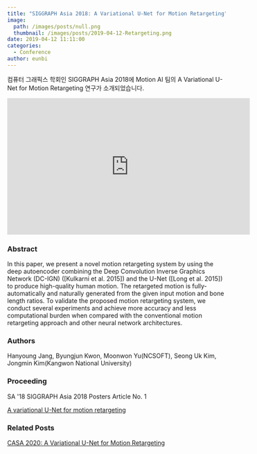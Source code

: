 ```yaml
---
title: "SIGGRAPH Asia 2018: A Variational U-Net for Motion Retargeting"
image: 
  path: /images/posts/null.png
  thumbnail: /images/posts/2019-04-12-Retargeting.png
date: 2019-04-12 11:11:00
categories:
  - Conference
author: eunbi
---
```


컴퓨터 그래픽스 학회인 SIGGRAPH Asia 2018에 Motion AI 팀의 A Variational U-Net for Motion Retargeting 연구가 소개되었습니다.

<iframe width="560" height="315" src="https://www.youtube.com/embed/Kv2ayFELxHg" frameborder="0" allow="accelerometer; autoplay; encrypted-media; gyroscope; picture-in-picture" allowfullscreen></iframe>

### Abstract

In this paper, we present a novel motion retargeting system by using the deep autoencoder combining the Deep Convolution Inverse Graphics Network (DC-IGN) ([Kulkarni et al. 2015]) and the U-Net ([Long et al. 2015]) to produce high-quality human motion. The retargeted motion is fully-automatically and naturally generated from the given input motion and bone length ratios. To validate the proposed motion retargeting system, we conduct several experiments and achieve more accuracy and less computational burden when compared with the conventional motion retargeting approach and other neural network architectures.

### Authors

Hanyoung Jang, Byungjun Kwon, Moonwon Yu(NCSOFT), Seong Uk Kim, Jongmin Kim(Kangwon National University)

### Proceeding

SA '18 SIGGRAPH Asia 2018 Posters Article No. 1 

[A variational U-Net for motion retargeting](https://dl.acm.org/citation.cfm?id=3283316)

### Related Posts

[CASA 2020: A Variational U-Net for Motion Retargeting](/conference/Variational_U-Net_CASA/)